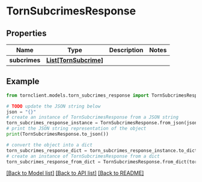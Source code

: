 # TornSubcrimesResponse


## Properties

Name | Type | Description | Notes
------------ | ------------- | ------------- | -------------
**subcrimes** | [**List[TornSubcrime]**](TornSubcrime.md) |  | 

## Example

```python
from tornclient.models.torn_subcrimes_response import TornSubcrimesResponse

# TODO update the JSON string below
json = "{}"
# create an instance of TornSubcrimesResponse from a JSON string
torn_subcrimes_response_instance = TornSubcrimesResponse.from_json(json)
# print the JSON string representation of the object
print(TornSubcrimesResponse.to_json())

# convert the object into a dict
torn_subcrimes_response_dict = torn_subcrimes_response_instance.to_dict()
# create an instance of TornSubcrimesResponse from a dict
torn_subcrimes_response_from_dict = TornSubcrimesResponse.from_dict(torn_subcrimes_response_dict)
```
[[Back to Model list]](../README.md#documentation-for-models) [[Back to API list]](../README.md#documentation-for-api-endpoints) [[Back to README]](../README.md)


